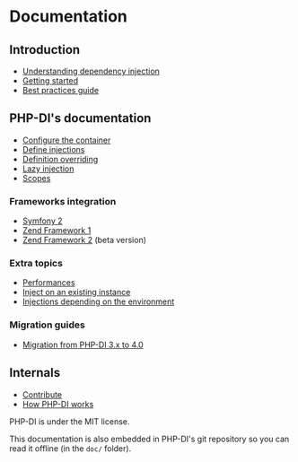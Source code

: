 # Documentation

## Introduction

* [Understanding dependency injection](understanding-di.md)
* [Getting started](getting-started.md)
* [Best practices guide](best-practices.md)

## PHP-DI's documentation

* [Configure the container](container-configuration.md)
* [Define injections](definition.md)
* [Definition overriding](definition-overriding.md)
* [Lazy injection](lazy-injection.md)
* [Scopes](scopes.md)

### Frameworks integration

- [Symfony 2](frameworks/symfony2.md)
- [Zend Framework 1](frameworks/zf1.md)
- [Zend Framework 2](https://github.com/mnapoli/PHP-DI-ZF2) (beta version)

### Extra topics

* [Performances](performances.md)
* [Inject on an existing instance](inject-on-instance.md)
* [Injections depending on the environment](environments.md)

### Migration guides

* [Migration from PHP-DI 3.x to 4.0](migration/4.0.md)

## Internals

* [Contribute](../CONTRIBUTING.md)
* [How PHP-DI works](how-it-works.md)

PHP-DI is under the MIT license.

This documentation is also embedded in PHP-DI's git repository so you can read it offline (in the `doc/` folder).
